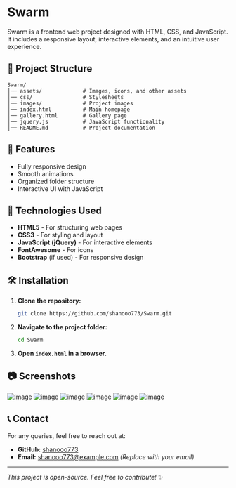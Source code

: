 # Swarm

Swarm is a frontend web project designed with HTML, CSS, and JavaScript. It includes a responsive layout, interactive elements, and an intuitive user experience.

## 📂 Project Structure
```
Swarm/
│── assets/             # Images, icons, and other assets
│── css/                # Stylesheets
│── images/             # Project images
│── index.html          # Main homepage
│── gallery.html        # Gallery page
│── jquery.js           # JavaScript functionality
│── README.md           # Project documentation
```

## 🚀 Features
- Fully responsive design
- Smooth animations
- Organized folder structure
- Interactive UI with JavaScript

## 🔧 Technologies Used
- **HTML5** - For structuring web pages
- **CSS3** - For styling and layout
- **JavaScript (jQuery)** - For interactive elements
- **FontAwesome** - For icons
- **Bootstrap** (if used) - For responsive design

## 🛠️ Installation
1. **Clone the repository:**
   ```sh
   git clone https://github.com/shanooo773/Swarm.git
   ```
2. **Navigate to the project folder:**
   ```sh
   cd Swarm
   ```
3. **Open `index.html` in a browser.**

## 📷 Screenshots
![image](https://github.com/user-attachments/assets/0b9f5de0-1c97-4118-8500-bb3453e6451b)
![image](https://github.com/user-attachments/assets/56b7d39f-c4e0-49d0-a3ac-953ab3d1cbed)
![image](https://github.com/user-attachments/assets/5a78cbb8-c0b1-474c-8b07-8c55a74faf31)
![image](https://github.com/user-attachments/assets/8a0caca8-e1b7-44ed-a760-309b6c39df83)
![image](https://github.com/user-attachments/assets/72f2ead9-5b13-489c-98f3-03ac19e24c27)
![image](https://github.com/user-attachments/assets/b7e84a6c-0fd9-45f2-b25e-34ab22d33232)

## 📞 Contact
For any queries, feel free to reach out at:
- **GitHub:** [shanooo773](https://github.com/shanooo773)
- **Email:** shanooo773@example.com *(Replace with your email)*

---
*This project is open-source. Feel free to contribute!* ✨

